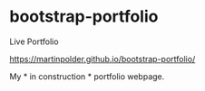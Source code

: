 # bootstrap-portfolio
Live Portfolio


https://martinpolder.github.io/bootstrap-portfolio/

My * in construction * portfolio webpage. 
